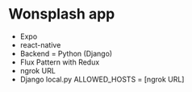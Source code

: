 # Wonsplash app

- Expo
- react-native
- Backend = Python (Django)
- Flux Pattern with Redux
- ngrok URL
- Django local.py ALLOWED_HOSTS = [ngrok URL]
